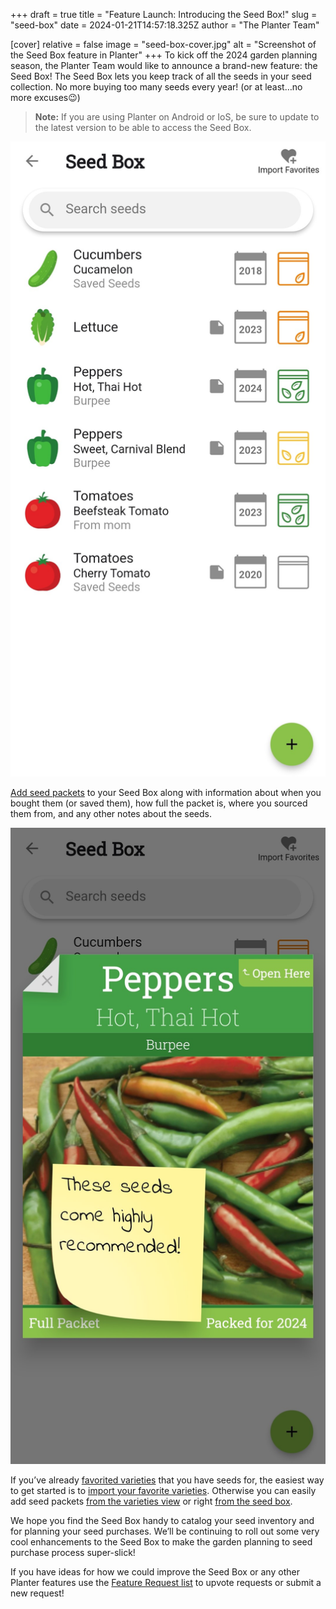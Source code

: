 +++
draft = true
title = "Feature Launch: Introducing the Seed Box!"
slug = "seed-box"
date = 2024-01-21T14:57:18.325Z
author = "The Planter Team"

[cover]
relative = false
image = "seed-box-cover.jpg"
alt = "Screenshot of the Seed Box feature in Planter"
+++
To kick off the 2024 garden planning season, the Planter Team would like to announce a brand-new feature: the Seed Box! The Seed Box lets you keep track of all the seeds in your seed collection. No more buying too many seeds every year! (or at least…no more excuses😉)

> **Note:** If you are using Planter on Android or IoS, be sure to update to the latest version to be able to access the Seed Box.

![Screenshot of the Seed Box feature in Planter](seed-box.jpg)

[Add seed packets](https://info.planter.garden/track-seeds/how-to-add/) to your Seed Box along with information about when you bought them (or saved them), how full the packet is, where you sourced them from, and any other notes about the seeds.

![Screenshot of a seed packet in the Seed Box](seed-packet.jpg)

If you’ve already [favorited varieties](https://info.planter.garden/plant-information/favorite-varieties/) that you have seeds for, the easiest way to get started is to [import your favorite varieties](https://info.planter.garden/track-seeds/how-to-add/#import-favorites). Otherwise you can easily add seed packets [from the varieties view](https://info.planter.garden/track-seeds/how-to-add/#from-the-varieties-view) or right [from the seed box](https://info.planter.garden/track-seeds/how-to-add/#from-the-seed-box).

We hope you find the Seed Box handy to catalog your seed inventory and for planning your seed purchases. We’ll be continuing to roll out some very cool enhancements to the Seed Box to make the garden planning to seed purchase process super-slick!

If you have ideas for how we could improve the Seed Box or any other Planter features use the [Feature Request list](https://planter.garden/requests) to upvote requests or submit a new request!